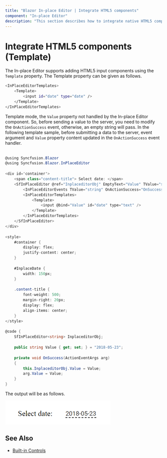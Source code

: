 ```yaml
---
title: "Blazor In-place Editor | Integrate HTML5 components"
component: "In-place Editor"
description: "This section describes how to integrate native HTML5 components (input, date, and more) to the Blazor In-place Editor through a selector and HTML element."
---
```


# Integrate HTML5 components (Template)

The In-place Editor supports adding HTML5 input components using the `Template` property. The Template property can be given as follows.

```bash
<InPlaceEditorTemplates>
    <Template>
        <input id="date" type="date" />
    </Template>
</InPlaceEditorTemplates>

```

Template mode, the `Value` property not handled by the In-place Editor component. So, before sending a value to the server, you need to modify the `OnActionSuccess` event, otherwise, an empty string will pass. In the following template sample, before submitting a data to the server, event argument and `Value` property content updated in the `OnActionSuccess` event handler.

```csharp

@using Syncfusion.Blazor
@using Syncfusion.Blazor.InPlaceEditor

<div id='container'>
    <span class="content-title"> Select date: </span>
    <SfInPlaceEditor @ref="InplaceditorObj" EmptyText="Value" TValue="string" Mode="RenderMode.Inline" Type="InputType.Date">
        <InPlaceEditorEvents TValue="string" OnActionSuccess="OnSuccess"></InPlaceEditorEvents>
        <InPlaceEditorTemplates>
            <Template>
                <input @bind="Value" id="date" type="text" />
            </Template>
        </InPlaceEditorTemplates>
    </SfInPlaceEditor>
</div>

<style>
    #container {
        display: flex;
        justify-content: center;
    }

    #InplaceDate {
        width: 150px;
    }

    .content-title {
        font-weight: 500;
        margin-right: 20px;
        display: flex;
        align-items: center;
    }
</style>

@code {
    SfInPlaceEditor<string> InplaceditorObj;

    public string Value { get; set; } = "2018-05-23";

    private void OnSuccess(ActionEventArgs arg)
    {
        this.InplaceditorObj.Value = Value;
        arg.Value = Value;
    }
}

```

The output will be as follows.

![html-template](./images/html-template.png)

## See Also

* [Built-in Controls](./controls/)